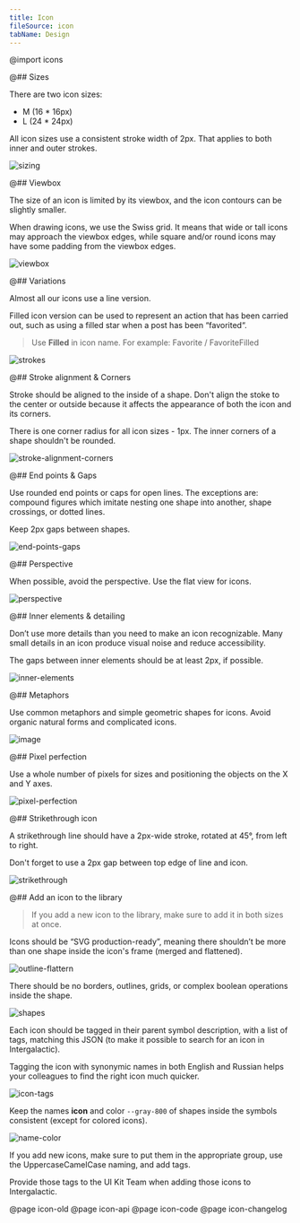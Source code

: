 ```yaml
---
title: Icon
fileSource: icon
tabName: Design
---
```


@import icons

@## Sizes

There are two icon sizes:

- M (16 \* 16px)
- L (24 \* 24px)

All icon sizes use a consistent stroke width of 2px. That applies to both inner and outer strokes.

![sizing](static/sizing.png)

@## Viewbox

The size of an icon is limited by its viewbox, and the icon contours can be slightly smaller.

When drawing icons, we use the Swiss grid. It means that wide or tall icons may approach the viewbox edges, while square and/or round icons may have some padding from the viewbox edges.

![viewbox](static/viewbox.png)

@## Variations

Almost all our icons use a line version.

Filled icon version can be used to represent an action that has been carried out, such as using a filled star when a post has been “favorited“.

> Use **Filled** in icon name. For example: Favorite / FavoriteFilled

![strokes](static/variations.png)

@## Stroke alignment & Corners

Stroke should be aligned to the inside of a shape. Don't align the stoke to the center or outside because it affects the appearance of both the icon and its corners.

There is one corner radius for all icon sizes - 1px.
The inner corners of a shape shouldn't be rounded.

![stroke-alignment-corners](static/stroke-alignment-corners.png)

@## End points & Gaps

Use rounded end points or caps for open lines. The exceptions are: compound figures which imitate nesting one shape into another, shape crossings, or dotted lines.

Keep 2px gaps between shapes.

![end-points-gaps](static/end-points-gaps.png)

@## Perspective

When possible, avoid the perspective. Use the flat view for icons.

![perspective](static/perspective.png)

@## Inner elements & detailing

Don’t use more details than you need to make an icon recognizable. Many small details in an icon produce visual noise and reduce accessibility.

The gaps between inner elements should be at least 2px, if possible.

![inner-elements](static/inner-elements.png)

@## Metaphors

Use common metaphors and simple geometric shapes for icons.
Avoid organic natural forms and complicated icons.

![image](static/image.png)

@## Pixel perfection

Use a whole number of pixels for sizes and positioning the objects on the X and Y axes.

![pixel-perfection](static/pixel-perfection.png)

@## Strikethrough icon

A strikethrough line should have a 2px-wide stroke, rotated at 45°, from left to right.

Don't forget to use a 2px gap between top edge of line and icon.

![strikethrough](static/strikethrough.png)

@## Add an icon to the library

> If you add a new icon to the library, make sure to add it in both sizes at once.

Icons should be “SVG production-ready”, meaning there shouldn’t be more than one shape inside the icon's frame (merged and flattened).

![outline-flattern](static/outline-flattern.png)

There should be no borders, outlines, grids, or complex boolean operations inside the shape.

![shapes](static/shapes.png)

Each icon should be tagged in their parent symbol description, with a list of tags, matching this JSON (to make it possible to search for an icon in Intergalactic).

Tagging the icon with synonymic names in both English and Russian helps your colleagues to find the right icon much quicker.

![icon-tags](static/icon-tags.png)

Keep the names **icon** and color `--gray-800` of shapes inside the symbols consistent (except for colored icons).

![name-color](static/name-color.png)

If you add new icons, make sure to put them in the appropriate group, use the UppercaseCamelCase naming, and add tags.

Provide those tags to the UI Kit Team when adding those icons to Intergalactic.

@page icon-old
@page icon-api
@page icon-code
@page icon-changelog
